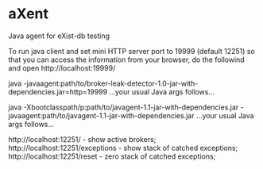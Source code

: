 # aXent
Java agent for eXist-db testing

To run java client and set mini HTTP server port to 19999 (default 12251) so that you can access the information from your browser, do the followind and open http://localhost:19999/

java -javaagent:path/to/broker-leak-detector-1.0-jar-with-dependencies.jar=http=19999 ...your usual Java args follows...

java -Xbootclasspath/p:path/to/javagent-1.1-jar-with-dependencies.jar -javaagent:path/to/javagent-1.1-jar-with-dependencies.jar  ...your usual Java args follows...

http://localhost:12251/ - show active brokers;
http://localhost:12251/exceptions - show stack of catched exceptions;
http://localhost:12251/reset - zero stack of catched exceptions;
